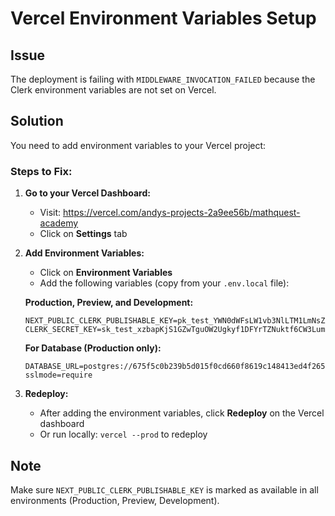 # Vercel Environment Variables Setup

## Issue
The deployment is failing with `MIDDLEWARE_INVOCATION_FAILED` because the Clerk environment variables are not set on Vercel.

## Solution
You need to add environment variables to your Vercel project:

### Steps to Fix:

1. **Go to your Vercel Dashboard:**
   - Visit: https://vercel.com/andys-projects-2a9ee56b/mathquest-academy
   - Click on **Settings** tab

2. **Add Environment Variables:**
   - Click on **Environment Variables**
   - Add the following variables (copy from your `.env.local` file):

   **Production, Preview, and Development:**
   ```
   NEXT_PUBLIC_CLERK_PUBLISHABLE_KEY=pk_test_YWN0dWFsLW1vb3NlLTM1LmNsZXJrLmFjY291bnRzLmRldiQ
   CLERK_SECRET_KEY=sk_test_xzbapKjS1GZwTguOW2Ugkyf1DFYrTZNuktf6CW3Lum
   ```

   **For Database (Production only):**
   ```
   DATABASE_URL=postgres://675f5c0b239b5d015f0cd660f8619c148413ed4f2656524669ab9bb1236b21fb:sk_AhQVNVeUKfaEBpBjXTDrd@db.prisma.io:5432/postgres?sslmode=require
   ```

3. **Redeploy:**
   - After adding the environment variables, click **Redeploy** on the Vercel dashboard
   - Or run locally: `vercel --prod` to redeploy

## Note
Make sure `NEXT_PUBLIC_CLERK_PUBLISHABLE_KEY` is marked as available in all environments (Production, Preview, Development).
